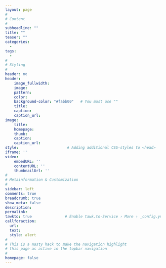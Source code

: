 ```yaml
---
layout: page
#
# Content
#
subheadline: ""
title: ""
teaser: ""
categories:
  -
tags:
  -
#
# Styling
#
header: no
header:
    image_fullwidth:
    image:
    pattern:
    color:
    background-color: "#fabb00"   # You must use ""
    title:
    caption:
    caption_url:
image:
    title:
    homepage:
    thumb:
    caption:
    caption_url:
style:                      # Adding additional CSS-styles to <head>
iframe: ''
video:
    embedURL: ''
    contentURL: ''
    thumbnailUrl: ''
#
# Metainformation & Customization
#
sidebar: left
comments: true
breadcrumb: true
show_meta: false
description:
permalink:
tawkto: true               # Enable tawk.to-Service › More › _config.yml
callforaction:
  url:
  text:
  style: alert
#
# This is a nasty hack to make the navigation highlight
# this page as active in the topbar navigation
#
homepage: false
---
```

